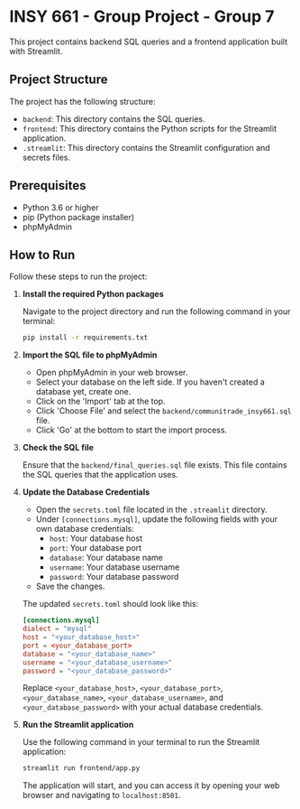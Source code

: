 # INSY 661 - Group Project - Group 7

This project contains backend SQL queries and a frontend application built with Streamlit.

## Project Structure

The project has the following structure:

- `backend`: This directory contains the SQL queries.
- `frontend`: This directory contains the Python scripts for the Streamlit application.
- `.streamlit`: This directory contains the Streamlit configuration and secrets files.

## Prerequisites

- Python 3.6 or higher
- pip (Python package installer)
- phpMyAdmin

## How to Run

Follow these steps to run the project:

1. **Install the required Python packages**

    Navigate to the project directory and run the following command in your terminal:

    ```bash
    pip install -r requirements.txt
    ```

2. **Import the SQL file to phpMyAdmin**

    - Open phpMyAdmin in your web browser.
    - Select your database on the left side. If you haven't created a database yet, create one.
    - Click on the 'Import' tab at the top.
    - Click 'Choose File' and select the `backend/communitrade_insy661.sql` file.
    - Click 'Go' at the bottom to start the import process.

3. **Check the SQL file**

    Ensure that the `backend/final_queries.sql` file exists. This file contains the SQL queries that the application uses.

4. **Update the Database Credentials**

    - Open the `secrets.toml` file located in the `.streamlit` directory.
    - Under `[connections.mysql]`, update the following fields with your own database credentials:
        - `host`: Your database host
        - `port`: Your database port
        - `database`: Your database name
        - `username`: Your database username
        - `password`: Your database password
    - Save the changes.

    The updated `secrets.toml` should look like this:

    ```toml
    [connections.mysql]
    dialect = "mysql"
    host = "<your_database_host>"
    port = <your_database_port>
    database = "<your_database_name>"
    username = "<your_database_username>"
    password = "<your_database_password>"
    ```

    Replace `<your_database_host>`, `<your_database_port>`, `<your_database_name>`, `<your_database_username>`, and `<your_database_password>` with your actual database credentials.

5. **Run the Streamlit application**

    Use the following command in your terminal to run the Streamlit application:

    ```bash
    streamlit run frontend/app.py
    ```

    The application will start, and you can access it by opening your web browser and navigating to `localhost:8501`.
